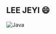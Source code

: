 ## LEE JEYI 😄

![Java](https://img.shields.io/badge/Java-007396.svg?&style=for-the-badge&logo=Java&logoColor=white)
